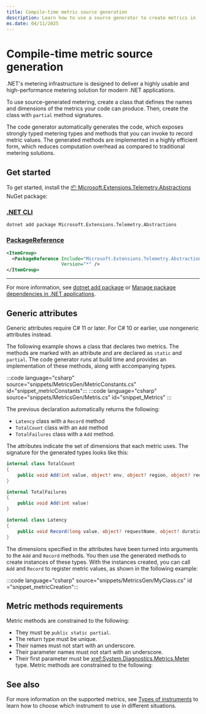 ```yaml
---
title: Compile-time metric source generation
description: Learn how to use a source generator to create metrics in .NET
ms.date: 04/11/2025
---
```


# Compile-time metric source generation

.NET's metering infrastructure is designed to deliver a highly usable and high-performance metering solution for modern .NET applications.

To use source-generated metering, create a class that defines the names and dimensions of the metrics your code can produce. Then, create the class with `partial` method signatures.

The code generator automatically generates the code, which exposes strongly typed metering types and methods that you can invoke to record metric values. The generated methods are implemented in a highly efficient form, which reduces computation overhead as compared to traditional metering solutions.

## Get started

To get started, install the [📦 Microsoft.Extensions.Telemetry.Abstractions](https://www.nuget.org/packages/Microsoft.Extensions.Telemetry.Abstractions) NuGet package:

### [.NET CLI](#tab/dotnet-cli)

```dotnetcli
dotnet add package Microsoft.Extensions.Telemetry.Abstractions
```

### [PackageReference](#tab/package-reference)

```xml
<ItemGroup>
  <PackageReference Include="Microsoft.Extensions.Telemetry.Abstractions"
                    Version="*" />
</ItemGroup>
```

---

For more information, see [dotnet add package](../tools/dotnet-package-add.md) or [Manage package dependencies in .NET applications](../tools/dependencies.md).

## Generic attributes

Generic attributes require C# 11 or later. For C# 10 or earlier, use nongeneric attributes instead.

The following example shows a class that declares two metrics. The methods are marked with an attribute and are declared as `static` and `partial`.
The code generator runs at build time and provides an implementation of these methods, along with accompanying
types.

:::code language="csharp" source="snippets/MetricsGen/MetricConstants.cs" id="snippet_metricConstants":::
:::code language="csharp" source="snippets/MetricsGen/Metris.cs" id="snippet_Metrics" :::

The previous declaration automatically returns the following:

- `Latency` class with a `Record` method
- `TotalCount` class with an `Add` method
- `TotalFailures` class with a `Add` method.

The attributes indicate the set of dimensions that each metric uses. The signature for the generated types looks like this:

```csharp
internal class TotalCount
{
    public void Add(int value, object? env, object? region, object? requestName, object? requestStatus)
}

internal TotalFailures
{
    public void Add(int value)
}

internal class Latency
{
    public void Record(long value, object? requestName, object? duration);
}
```

The dimensions specified in the attributes have been turned into arguments to the `Add` and `Record` methods. You then use the generated methods to create instances of these types. With the instances created, you can call `Add` and `Record` to register metric values, as shown in the following example:

:::code language="csharp" source="snippets/MetricsGen/MyClass.cs" id ="snippet_metricCreation":::

## Metric methods requirements

Metric methods are constrained to the following:

- They must be `public static partial`.
- The return type must be unique.
- Their names must not start with an underscore.
- Their parameter names must not start with an underscore.
- Their first parameter must be <xref:System.Diagnostics.Metrics.Meter> type.
Metric methods are constrained to the following:

## See also

For more information on the supported metrics, see [Types of instruments](metrics-instrumentation.md#types-of-instruments) to learn how to choose which instrument to use in different situations.
